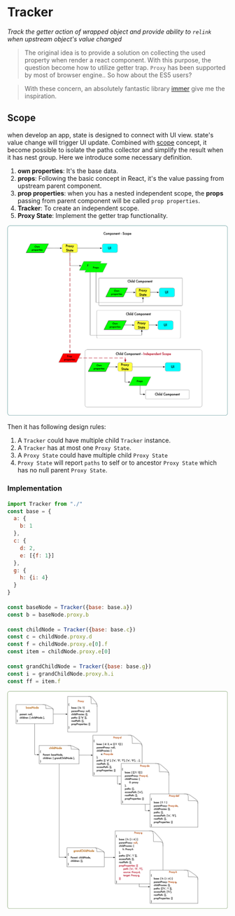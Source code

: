 # Tracker

_Track the getter action of wrapped object and provide ability to `relink` when upstream object's value changed_

> The original idea is to provide a solution on collecting the used property when render a react component. With this purpose, the question become how to utilize getter trap. `Proxy` has been supported by most of browser engine.. So how about the ES5 users?

> With these concern, an absolutely fantastic library [immer](https://github.com/immerjs/immer) give me the inspiration.

## Scope

when develop an app, state is designed to connect with UI view. state's value change will trigger UI update. Combined with [scope](<https://en.wikipedia.org/wiki/Scope_(computer_science)>) concept, it become possible to isolate the paths collector and simplify the result when it has nest group. Here we introduce some necessary definition.

1. **own properties**: It's the base data.
2. **props**: Following the basic concept in React, it's the value passing from upstream parent component.
3. **prop properties**: when you has a nested independent scope, the **props** passing from parent component will be called `prop properties`.
4. **Tracker**: To create an independent scope.
5. **Proxy State**: Implement the getter trap functionality.

![scope_1.png](./docs/scope.png)

Then it has following design rules:

1. A `Tracker` could have multiple child `Tracker` instance.
2. A `Tracker` has at most one `Proxy State`.
3. A `Proxy State` could have multiple child `Proxy State`
4. `Proxy State` will report `paths` to self or to ancestor `Proxy State` which has no null parent `Proxy State`.

### Implementation

```js
import Tracker from "./"
const base = {
  a: {
    b: 1
  },
  c: {
    d: 2,
    e: [{f: 1}]
  },
  g: {
    h: {i: 4}
  }
}

const baseNode = Tracker({base: base.a})
const b = baseNode.proxy.b

const childNode = Tracker({base: base.c})
const c = childNode.proxy.d
const f = childNode.proxy.e[0].f
const item = childNode.proxy.e[0]

const grandChildNode = Tracker({base: base.g})
const i = grandChildNode.proxy.h.i
const ff = item.f
```

![tree.png](./docs/tree.png)
